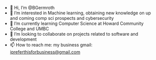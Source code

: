 - 👋 Hi, I’m @BGermroth
- 👀 I’m interested in Machine learning, obtaining new knowledge on up and coming comp sci prospects and cybersecurity 
- 🌱 I’m currently learning Computer Science at Howard Community College and UMBC
- 💞️ I’m looking to collaborate on projects related to software and development
- 📫 How to reach me: my business gmail: ipreferthisforbusiness@gmail.com

<!---
BGermroth/BGermroth is a ✨ special ✨ repository because its `README.md` (this file) appears on your GitHub profile.
You can click the Preview link to take a look at your changes.
--->
